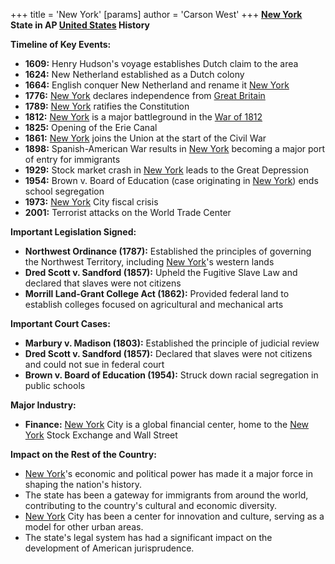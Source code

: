 +++
 title = 'New York'
[params]
	author = 'Carson West'
+++
**[New York](./../new-york/) State in AP [United States](./../united-states/) History**

**Timeline of Key Events:**

* **1609:** Henry Hudson's voyage establishes Dutch claim to the area
* **1624:** New Netherland established as a Dutch colony
* **1664:** English conquer New Netherland and rename it [New York](./../new-york/)
* **1776:** [New York](./../new-york/) declares independence from [Great Britain](./../great-britain/)
* **1789:** [New York](./../new-york/) ratifies the Constitution
* **1812:** [New York](./../new-york/) is a major battleground in the [War of 1812](./../war-of-1812/)
* **1825:** Opening of the Erie Canal
* **1861:** [New York](./../new-york/) joins the Union at the start of the Civil War
* **1898:** Spanish-American War results in [New York](./../new-york/) becoming a major port of entry for immigrants
* **1929:** Stock market crash in [New York](./../new-york/) leads to the Great Depression
* **1954:** Brown v. Board of Education (case originating in [New York](./../new-york/)) ends school segregation
* **1973:** [New York](./../new-york/) City fiscal crisis
* **2001:** Terrorist attacks on the World Trade Center

**Important Legislation Signed:**

* **Northwest Ordinance (1787):** Established the principles of governing the Northwest Territory, including [New York](./../new-york/)'s western lands
* **Dred Scott v. Sandford (1857):** Upheld the Fugitive Slave Law and declared that slaves were not citizens
* **Morrill Land-Grant College Act (1862):** Provided federal land to establish colleges focused on agricultural and mechanical arts

**Important Court Cases:**

* **Marbury v. Madison (1803):** Established the principle of judicial review
* **Dred Scott v. Sandford (1857):** Declared that slaves were not citizens and could not sue in federal court
* **Brown v. Board of Education (1954):** Struck down racial segregation in public schools

**Major Industry:**

* **Finance:** [New York](./../new-york/) City is a global financial center, home to the [New York](./../new-york/) Stock Exchange and Wall Street

**Impact on the Rest of the Country:**

* [New York](./../new-york/)'s economic and political power has made it a major force in shaping the nation's history.
* The state has been a gateway for immigrants from around the world, contributing to the country's cultural and economic diversity.
* [New York](./../new-york/) City has been a center for innovation and culture, serving as a model for other urban areas.
* The state's legal system has had a significant impact on the development of American jurisprudence.